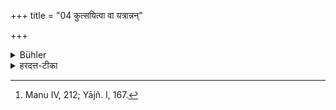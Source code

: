 +++
title = "04 कुत्सयित्वा वा यत्रान्नन्"

+++

<details><summary>Bühler</summary>

4. Nor (shall he eat) where they give him food, reviling him. [^4] 


[^4]:  Manu IV, 212; Yājñ. I, 167.
</details>

<details><summary>हरदत्त-टीका</summary>

## सूत्रम्
कुत्सयित्वा वा यत्राऽन्नं दद्युः ॥ ४ ॥  
## टिप्पनी
मूर्ख, वैधवेय, विषं भुङ्क्ष्वेति, एवं कुत्सयित्वा यत्रान्नं दद्युस्तदप्यभोज्यम् ॥ ४ ॥
</details>
